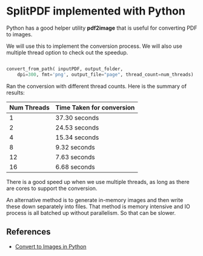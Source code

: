 # SplitPDF implemented with Python

Python has a good helper utility **pdf2image** that is useful for converting PDF to images.

We will use this to implement the conversion process.
We will also use multiple thread option to check out the speedup.

```python

convert_from_path( inputPDF, output_folder, 
    dpi=300, fmt='png', output_file="page", thread_count=num_threads)

```

Ran the conversion with different thread counts. Here is the summary of results:

| Num Threads | Time Taken for conversion |
| ----------- | ------------------------- |
| 1 | 37.30 seconds |
| 2 | 24.53 seconds |
| 4 | 15.34 seconds |
| 8 |  9.32 seconds |
| 12 | 7.63 seconds |
| 16 | 6.68 seconds |

There is a good speed up when we use multiple threads, as long as there are cores to support the conversion.

An alternative method is to generate in-memory images and then write these down separately into files.
That method is memory intensive and IO process is all batched up without parallelism. So that can be slower.

## References

- [Convert to Images in Python](https://pypi.org/project/pdf2image/)
